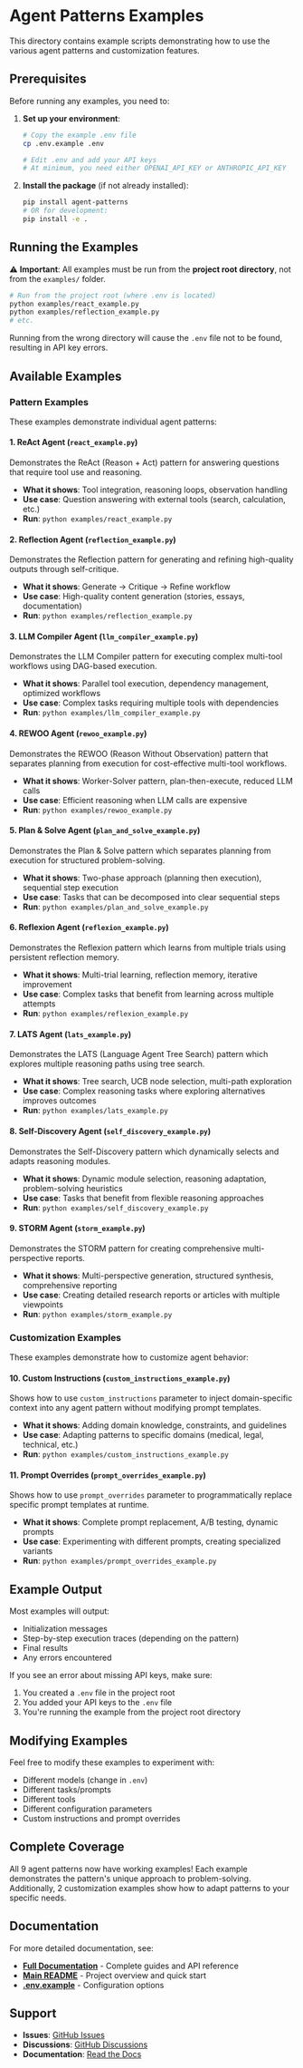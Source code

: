 # Agent Patterns Examples

This directory contains example scripts demonstrating how to use the various agent patterns and customization features.

## Prerequisites

Before running any examples, you need to:

1. **Set up your environment**:
   ```bash
   # Copy the example .env file
   cp .env.example .env

   # Edit .env and add your API keys
   # At minimum, you need either OPENAI_API_KEY or ANTHROPIC_API_KEY
   ```

2. **Install the package** (if not already installed):
   ```bash
   pip install agent-patterns
   # OR for development:
   pip install -e .
   ```

## Running the Examples

⚠️ **Important**: All examples must be run from the **project root directory**, not from the `examples/` folder.

```bash
# Run from the project root (where .env is located)
python examples/react_example.py
python examples/reflection_example.py
# etc.
```

Running from the wrong directory will cause the `.env` file not to be found, resulting in API key errors.

## Available Examples

### Pattern Examples

These examples demonstrate individual agent patterns:

#### 1. ReAct Agent (`react_example.py`)
Demonstrates the ReAct (Reason + Act) pattern for answering questions that require tool use and reasoning.

- **What it shows**: Tool integration, reasoning loops, observation handling
- **Use case**: Question answering with external tools (search, calculation, etc.)
- **Run**: `python examples/react_example.py`

#### 2. Reflection Agent (`reflection_example.py`)
Demonstrates the Reflection pattern for generating and refining high-quality outputs through self-critique.

- **What it shows**: Generate → Critique → Refine workflow
- **Use case**: High-quality content generation (stories, essays, documentation)
- **Run**: `python examples/reflection_example.py`

#### 3. LLM Compiler Agent (`llm_compiler_example.py`)
Demonstrates the LLM Compiler pattern for executing complex multi-tool workflows using DAG-based execution.

- **What it shows**: Parallel tool execution, dependency management, optimized workflows
- **Use case**: Complex tasks requiring multiple tools with dependencies
- **Run**: `python examples/llm_compiler_example.py`

#### 4. REWOO Agent (`rewoo_example.py`)
Demonstrates the REWOO (Reason Without Observation) pattern that separates planning from execution for cost-effective multi-tool workflows.

- **What it shows**: Worker-Solver pattern, plan-then-execute, reduced LLM calls
- **Use case**: Efficient reasoning when LLM calls are expensive
- **Run**: `python examples/rewoo_example.py`

#### 5. Plan & Solve Agent (`plan_and_solve_example.py`)
Demonstrates the Plan & Solve pattern which separates planning from execution for structured problem-solving.

- **What it shows**: Two-phase approach (planning then execution), sequential step execution
- **Use case**: Tasks that can be decomposed into clear sequential steps
- **Run**: `python examples/plan_and_solve_example.py`

#### 6. Reflexion Agent (`reflexion_example.py`)
Demonstrates the Reflexion pattern which learns from multiple trials using persistent reflection memory.

- **What it shows**: Multi-trial learning, reflection memory, iterative improvement
- **Use case**: Complex tasks that benefit from learning across multiple attempts
- **Run**: `python examples/reflexion_example.py`

#### 7. LATS Agent (`lats_example.py`)
Demonstrates the LATS (Language Agent Tree Search) pattern which explores multiple reasoning paths using tree search.

- **What it shows**: Tree search, UCB node selection, multi-path exploration
- **Use case**: Complex reasoning tasks where exploring alternatives improves outcomes
- **Run**: `python examples/lats_example.py`

#### 8. Self-Discovery Agent (`self_discovery_example.py`)
Demonstrates the Self-Discovery pattern which dynamically selects and adapts reasoning modules.

- **What it shows**: Dynamic module selection, reasoning adaptation, problem-solving heuristics
- **Use case**: Tasks that benefit from flexible reasoning approaches
- **Run**: `python examples/self_discovery_example.py`

#### 9. STORM Agent (`storm_example.py`)
Demonstrates the STORM pattern for creating comprehensive multi-perspective reports.

- **What it shows**: Multi-perspective generation, structured synthesis, comprehensive reporting
- **Use case**: Creating detailed research reports or articles with multiple viewpoints
- **Run**: `python examples/storm_example.py`

### Customization Examples

These examples demonstrate how to customize agent behavior:

#### 10. Custom Instructions (`custom_instructions_example.py`)
Shows how to use `custom_instructions` parameter to inject domain-specific context into any agent pattern without modifying prompt templates.

- **What it shows**: Adding domain knowledge, constraints, and guidelines
- **Use case**: Adapting patterns to specific domains (medical, legal, technical, etc.)
- **Run**: `python examples/custom_instructions_example.py`

#### 11. Prompt Overrides (`prompt_overrides_example.py`)
Shows how to use `prompt_overrides` parameter to programmatically replace specific prompt templates at runtime.

- **What it shows**: Complete prompt replacement, A/B testing, dynamic prompts
- **Use case**: Experimenting with different prompts, creating specialized variants
- **Run**: `python examples/prompt_overrides_example.py`

## Example Output

Most examples will output:
- Initialization messages
- Step-by-step execution traces (depending on the pattern)
- Final results
- Any errors encountered

If you see an error about missing API keys, make sure:
1. You created a `.env` file in the project root
2. You added your API keys to the `.env` file
3. You're running the example from the project root directory

## Modifying Examples

Feel free to modify these examples to experiment with:
- Different models (change in `.env`)
- Different tasks/prompts
- Different tools
- Different configuration parameters
- Custom instructions and prompt overrides

## Complete Coverage

All 9 agent patterns now have working examples! Each example demonstrates the pattern's unique approach to problem-solving. Additionally, 2 customization examples show how to adapt patterns to your specific needs.

## Documentation

For more detailed documentation, see:
- **[Full Documentation](https://agent-patterns.readthedocs.io/en/latest/)** - Complete guides and API reference
- **[Main README](../README.md)** - Project overview and quick start
- **[.env.example](../.env.example)** - Configuration options

## Support

- **Issues**: [GitHub Issues](https://github.com/osok/agent-patterns/issues)
- **Discussions**: [GitHub Discussions](https://github.com/osok/agent-patterns/discussions)
- **Documentation**: [Read the Docs](https://agent-patterns.readthedocs.io/en/latest/)
